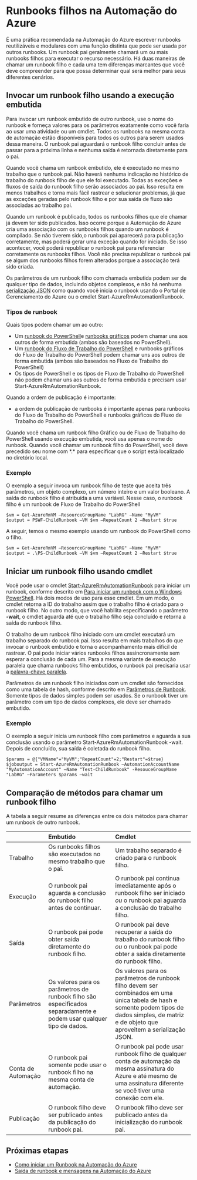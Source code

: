 <properties 
   pageTitle="Runbooks Filhos na Automação do Azure | Microsoft Azure"
   description="Descreve os diferentes métodos para iniciar um runbook na Automação do Azure de outro runbook e compartilhar informações entre eles."
   services="automation"
   documentationCenter=""
   authors="mgoedtel"
   manager="jwhit"
   editor="tysonn" />
<tags 
   ms.service="automation"
   ms.devlang="na"
   ms.topic="article"
   ms.tgt_pltfrm="na"
   ms.workload="infrastructure-services"
   ms.date="08/17/2016"
   ms.author="magoedte;bwren" />

# Runbooks filhos na Automação do Azure

É uma prática recomendada na Automação do Azure escrever runbooks reutilizáveis e modulares com uma função distinta que pode ser usada por outros runbooks. Um runbook pai geralmente chamará um ou mais runbooks filhos para executar o recurso necessário. Há duas maneiras de chamar um runbook filho e cada uma tem diferenças marcantes que você deve compreender para que possa determinar qual será melhor para seus diferentes cenários.

##  Invocar um runbook filho usando a execução embutida

Para invocar um runbook embutido de outro runbook, use o nome do runbook e forneça valores para os parâmetros exatamente como você faria ao usar uma atividade ou um cmdlet. Todos os runbooks na mesma conta de automação estão disponíveis para todos os outros para serem usados dessa maneira. O runbook pai aguardará o runbook filho concluir antes de passar para a próxima linha e nenhuma saída é retornada diretamente para o pai.

Quando você chama um runbook embutido, ele é executado no mesmo trabalho que o runbook pai. Não haverá nenhuma indicação no histórico de trabalho do runbook filho de que ele foi executado. Todas as exceções e fluxos de saída do runbook filho serão associados ao pai. Isso resulta em menos trabalhos e torna mais fácil rastrear e solucionar problemas, já que as exceções geradas pelo runbook filho e por sua saída de fluxo são associadas ao trabalho pai.

Quando um runbook é publicado, todos os runbooks filhos que ele chamar já devem ter sido publicados. Isso ocorre porque a Automação do Azure cria uma associação com os runbooks filhos quando um runbook é compilado. Se não tiverem sido,o runbook pai aparecerá para publicação corretamente, mas poderá gerar uma exceção quando for iniciado. Se isso acontecer, você poderá republicar o runbook pai para referenciar corretamente os runbooks filhos. Você não precisa republicar o runbook pai se algum dos runbooks filhos forem alterados porque a associação terá sido criada.

Os parâmetros de um runbook filho com chamada embutida podem ser de qualquer tipo de dados, incluindo objetos complexos, e não há nenhuma [serialização JSON](automation-starting-a-runbook.md#runbook-parameters) como quando você inicia o runbook usando o Portal de Gerenciamento do Azure ou o cmdlet Start-AzureRmAutomationRunbook.


### Tipos de runbook

Quais tipos podem chamar um ao outro:

- Um [runbook do PowerShell](automation-runbook-types.md#powershell-runbooks)e [runbooks gráficos](automation-runbook-types.md#graphical-runbooks) podem chamar uns aos outros de forma embutida (ambos são baseados no PowerShell).
- Um [runbook do Fluxo de Trabalho do PowerShell](automation-runbook-types.md#powershell-workflow-runbooks) e runbooks gráficos do Fluxo de Trabalho do PowerShell podem chamar uns aos outros de forma embutida (ambos são baseados no Fluxo de Trabalho do PowerShell)
- Os tipos de PowerShell e os tipos de Fluxo de Trabalho do PowerShell não podem chamar uns aos outros de forma embutida e precisam usar Start-AzureRmAutomationRunbook.
	
Quando a ordem de publicação é importante:

- a ordem de publicação de runbooks é importante apenas para runbooks do Fluxo de Trabalho do PowerShell e runbooks gráficos do Fluxo de Trabalho do PowerShell.


Quando você chama um runbook filho Gráfico ou de Fluxo de Trabalho do PowerShell usando execução embutida, você usa apenas o nome do runbook. Quando você chamar um runbook filho do PowerShell, você deve precedido seu nome com *.\* para especificar que o script está localizado no diretório local.

### Exemplo

O exemplo a seguir invoca um runbook filho de teste que aceita três parâmetros, um objeto complexo, um número inteiro e um valor booleano. A saída do runbook filho é atribuída a uma variável. Nesse caso, o runbook filho é um runbook de Fluxo de Trabalho do PowerShell

	$vm = Get-AzureRmVM –ResourceGroupName "LabRG" –Name "MyVM"
    $output = PSWF-ChildRunbook –VM $vm –RepeatCount 2 –Restart $true

A seguir, temos o mesmo exemplo usando um runbook do PowerShell como o filho.

	$vm = Get-AzureRmVM –ResourceGroupName "LabRG" –Name "MyVM"
    $output = .\PS-ChildRunbook –VM $vm –RepeatCount 2 –Restart $true



##  Iniciar um runbook filho usando cmdlet

Você pode usar o cmdlet [Start-AzureRmAutomationRunbook](https://msdn.microsoft.com/library/mt603661.aspx) para iniciar um runbook, conforme descrito em [Para iniciar um runbook com o Windows PowerShell](../automation-starting-a-runbook.md#starting-a-runbook-with-windows-powershell). Há dois modos de uso para esse cmdlet. Em um modo, o cmdlet retorna a ID do trabalho assim que o trabalho filho é criado para o runbook filho. No outro modo, que você habilita especificando o parâmetro **-wait**, o cmdlet aguarda até que o trabalho filho seja concluído e retorna a saída do runbook filho.

O trabalho de um runbook filho iniciado com um cmdlet executará um trabalho separado do runbook pai. Isso resulta em mais trabalhos do que invocar o runbook embutido e torna o acompanhamento mais difícil de rastrear. O pai pode iniciar vários runbooks filhos assincronamente sem esperar a conclusão de cada um. Para a mesma variante de execução paralela que chama runbooks filho embutidos, o runbook pai precisaria usar a [palavra-chave paralela](automation-powershell-workflow.md#parallel-processing).

Parâmetros de um runbook filho iniciados com um cmdlet são fornecidos como uma tabela de hash, conforme descrito em [Parâmetros de Runbook](automation-starting-a-runbook.md#runbook-parameters). Somente tipos de dados simples podem ser usados. Se o runbook tiver um parâmetro com um tipo de dados complexos, ele deve ser chamado embutido.

### Exemplo

O exemplo a seguir inicia um runbook filho com parâmetros e aguarda a sua conclusão usando o parâmetro Start-AzureRmAutomationRunbook -wait. Depois de concluído, sua saída é coletada do runbook filho.

	$params = @{"VMName"="MyVM";"RepeatCount"=2;"Restart"=$true} 
    $joboutput = Start-AzureRmAutomationRunbook –AutomationAccountName "MyAutomationAccount" –Name "Test-ChildRunbook" -ResouceGroupName "LabRG" –Parameters $params –wait


## Comparação de métodos para chamar um runbook filho

A tabela a seguir resume as diferenças entre os dois métodos para chamar um runbook de outro runbook.

| | Embutido| Cmdlet|
|:---|:---|:---|
|Trabalho|Os runbooks filhos são executados no mesmo trabalho que o pai.|Um trabalho separado é criado para o runbook filho.|
|Execução|O runbook pai aguarda a conclusão do runbook filho antes de continuar.|O runbook pai continua imediatamente após o runbook filho ser iniciado *ou* o runbook pai aguarda a conclusão do trabalho filho.|
|Saída|O runbook pai pode obter saída diretamente do runbook filho.|O runbook pai deve recuperar a saída do trabalho do runbook filho *ou* o runbook pai pode obter a saída diretamente do runbook filho.|
|Parâmetros|Os valores para os parâmetros de runbook filho são especificados separadamente e podem usar qualquer tipo de dados.|Os valores para os parâmetros de runbook filho devem ser combinados em uma única tabela de hash e somente podem tipos de dados simples, de matriz e de objeto que aproveitem a serialização JSON.|
|Conta de Automação|O runbook pai somente pode usar o runbook filho na mesma conta de automação.|O runbook pai pode usar runbook filho de qualquer conta de automação da mesma assinatura do Azure e até mesmo de uma assinatura diferente se você tiver uma conexão com ele.|
|Publicação|O runbook filho deve ser publicado antes da publicação do runbook pai.|O runbook filho deve ser publicado antes da inicialização do runbook pai.|

## Próximas etapas

- [Como iniciar um Runbook na Automação do Azure](automation-starting-a-runbook.md)
- [Saída de runbook e mensagens na Automação do Azure](automation-runbook-output-and-messages.md)

<!---HONumber=AcomDC_0817_2016-->